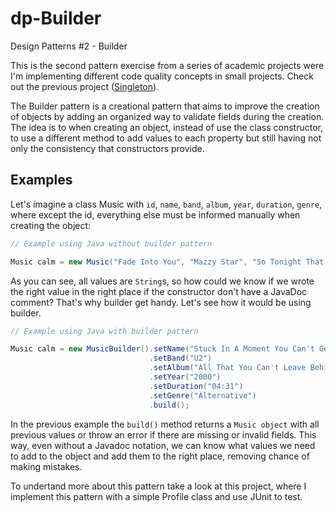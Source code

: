 # dp-Builder

Design Patterns #2 - Builder

This is the second pattern exercise from a series of academic projects were I'm implementing different code quality concepts in small projects. 
Check out the previous project ([Singleton](https://github.com/euaaron/dp-singleton)).

The Builder pattern is a creational pattern that aims to improve the creation of objects by adding an organized way to validate fields during the creation.
The idea is to when creating an object, instead of use the class constructor, to use a different method to add values to each property but still having not only the consistency that constructors provide.

## Examples

Let's imagine a class Music with `id`, `name`, `band`, `album`, `year`, `duration`, `genre`, where except the id, everything else must be informed manually when creating the object:

```java
// Example using Java without builder pattern

Music calm = new Music("Fade Into You", "Mazzy Star", "So Tonight That I Might See", "1993", "04:55", "Alternative");

```

As you can see, all values are `String`s, so how could we know if we wrote the right value in the right place if the constructor don't have a JavaDoc comment?
That's why builder get handy. Let's see how it would be using builder.

```java
// Example using Java with builder pattern

Music calm = new MusicBuilder().setName("Stuck In A Moment You Can't Get Out Of")
                               .setBand("U2")
                               .setAlbum("All That You Can't Leave Behind")
                               .setYear("2000")
                               .setDuration("04:31")
                               .setGenre("Alternative")
                               .build();
```

In the previous example the `build()` method returns a `Music object` with all previous values or throw an error if there are missing or invalid fields.
This way, even without a Javadoc notation, we can know what values we need to add to the object and add them to the right place, removing chance of making mistakes.

To undertand more about this pattern take a look at this project, where I implement this pattern with a simple Profile class and use JUnit to test.
